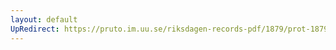 ```yaml
---
layout: default
UpRedirect: https://pruto.im.uu.se/riksdagen-records-pdf/1879/prot-1879--ak--044/prot-1879--ak--044_008.pdf
---
```

